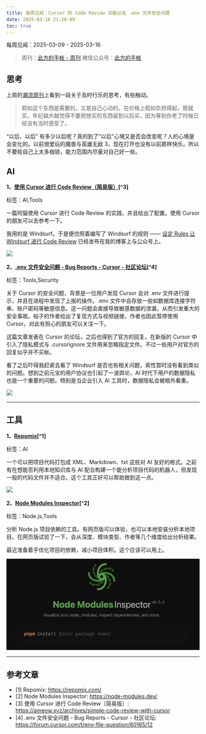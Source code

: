 ```yaml
---
title: 每周见闻：Cursor 的 Code Review 功能以及 .env 文件安全问题
date: 2025-03-16 21:28:09
toc: true
---
```


每周见闻：2025-03-09 - 2025-03-16

> 周刊：[此方的手帐 - 周刊](https://konata9.github.io/weekly/)
> 微信公众号：[此方的手帐](https://konata9.github.io/weekly/images/wechat-qr-code.jpg)

## 思考

上周的[潮流周刊](https://weekly.tw93.fun/posts/213-%E8%89%AF%E6%B8%9A%E8%8D%89%E5%B1%8B/)上看到一段关于及时行乐的思考，有些触动。

> 假如这个东西是需要的，又是自己心动的，在价格上假如负担得起，那就买。年纪越大越觉得不要把想买的东西留到以后买，因为等到你老了时候已经没有当时感受了。

“以后、以后” 有多少以后呢？真的到了“以后”心境又是否会改变呢？人的心境是会变化的。以前很爱玩的魔兽与英雄无敌 3，现在打开也没有以前那样快乐。所以不要给自己上太多枷锁，能力范围内尽量对自己好一些。

## AI
**1、[使用 Cursor 进行 Code Review（简易版）](https://ameow.xyz/archives/simple-code-review-with-cursor)[^3]**

标签：AI,Tools

一篇阿猫使用 Cursor 进行 Code Review 的实践，并且给出了配置。使用 Cursor 的朋友可以去参考一下。

我用的是 Windsurf。于是便仿照着编写了 Windsurf 的规则 —— [设定 Rules 让 Windsurf 进行 Code Review](https://konata9.github.io/2025/03/15/2025/my-windsurf-rules-sharing/) 已经发布在我的博客上与公众号上。

![](https://img.ameow.xyz/20250310230524158.webp)

**2、[.env 文件安全问题 - Bug Reports - Cursor - 社区论坛](https://forum.cursor.com/t/env-file-question/60165/12)[^4]**

标签：Tools,Security

关于 Cursor 的安全问题，背景是一位用户发现 Cursor 会对 .env 文件进行提示，并且在进程中发现了上报的操作。.env 文件中会存放一些如数据库连接字符串、账户密码等敏感信息。这一问题会直接导致敏感数据的泄漏，从而引发重大的安全事故。帖子的作者给出了复现方式与视频链接，作者也因此暂停使用 Cursor。对此有担心的朋友可以关注一下。

这篇文章发表在 Cursor 的论坛，之后也得到了官方的回复。在新版的 Cursor 中引入了隐私模式与 .cursorignore 文件用来忽略指定文件。不过一些用户对官方的回复似乎并不买帐。

看了之后吓得我赶紧去看了 Windsurf 是否也有相关问题，索性暂时没有看到类似的问题。想到之前元宝的用户协议也引起了一波舆论，AI 时代下用户的数据隐私也是一个重要的问题。特别是当企业引入 AI 工具时，数据隐私会被格外看重。

![](https://us1.discourse-cdn.com/flex020/uploads/cursor1/optimized/3X/5/b/5b4057565fa4fc0882429b9a511e13ab7c2bc1c3_2_1024x331.png)

----

## 工具
**1、[Repomix](https://repomix.com/)[^1]**

标签：AI

一个可以把项目代码打包成 XML、Markdown、txt 这些对 AI 友好的格式。之前有在想能否利用本地知识库与 AI 配合构建一个能分析项目代码的机器人，但发现一般的代码文件并不适合。这个工具正好可以帮助做到这一点。

![](https://repomix.com/images/og-image-large.png)

**2、[Node Modules Inspector](https://node-modules.dev/)[^2]**

标签：Node.js,Tools

分析 Node.js 项目依赖的工具。有网页版可以体验，也可以本地安装分析本地项目。在网页版试验了一下，会从深度、模块类型、作者等几个维度给出分析结果。

最近准备着手优化项目的依赖，减小项目体积。这个应该可以用上。

![](/images/2025/node-modules-inspector.png)

----

## 参考文章
- [1] Repomix: https://repomix.com/
- [2] Node Modules Inspector: https://node-modules.dev/
- [3] 使用 Cursor 进行 Code Review（简易版）: https://ameow.xyz/archives/simple-code-review-with-cursor
- [4] .env 文件安全问题 - Bug Reports - Cursor - 社区论坛: https://forum.cursor.com/t/env-file-question/60165/12